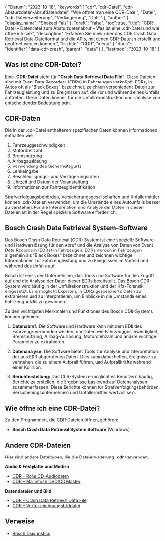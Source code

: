 {
"Datum": "2023-10-18",
   "keywords":[
"cdr",
"cdr-Datei",
"cdr-Absturzdaten-Abrufdatendatei",
"Wie öffnet man eine CDR-Datei",
"Datei",
"cdr-Dateierweiterung",
"Verlängerung",
"Datei"
],
   "author":{
"display_name": "Shakeel Faiz"
},
"draft": "false",
"toc":true,
"title": "CDR-Datei – Datendatei zum Absturzdatenabruf – Was ist eine .cdr-Datei und wie öffne ich sie?",
   "description":"Erfahren Sie mehr über das CDR Crash Data Retrieval Data-Dateiformat und die APIs, mit denen CDR-Dateien erstellt und geöffnet werden können.",
"linktitle": "CDR",
   "menu":{
      "docs":{
         "identifier":"data-cdr-crash",
"parent": "data"
}
},
"lastmod": "2023-10-18"
}

## Was ist eine CDR-Datei?

Eine **.CDR-Datei** steht für **"Crash Data Retrieval Data File"**. Diese Dateien sind mit Event Data Recordern (EDRs) in Fahrzeugen verknüpft. EDRs, in Autos oft als "Black Boxes" bezeichnet, zeichnen verschiedene Daten zur Fahrzeugleistung und zu Ereignissen auf, die vor und während eines Unfalls auftreten. Diese Daten können für die Unfallrekonstruktion und -analyse von entscheidender Bedeutung sein.

## CDR-Daten

Die in der .cdr-Datei enthaltenen spezifischen Daten können Informationen enthalten wie:

1. Fahrzeuggeschwindigkeit
2. Motordrehzahl
3. Bremsnutzung
4. Airbagauslösung
5. Verwendung des Sicherheitsgurts
6. Lenkeingabe
7. Beschleunigungs- und Verzögerungsraten
8. Uhrzeit und Datum der Veranstaltung
9. Informationen zur Fahrzeugidentifikation

Strafverfolgungsbehörden, Versicherungsgesellschaften und Unfallermittler können .cdr-Dateien verwenden, um die Umstände eines Autounfalls besser zu verstehen. Für die Interpretation und Analyse der Daten in diesen Dateien ist in der Regel spezielle Software erforderlich.

## Bosch Crash Data Retrieval System-Software

Das Bosch Crash Data Retrieval (CDR) System ist eine spezielle Software- und Hardwarelösung für den Abruf und die Analyse von Daten von Event Data Recordern (EDRs) in Fahrzeugen. EDRs werden in Fahrzeugen allgemein als "Black Boxes" bezeichnet und zeichnen wichtige Informationen zur Fahrzeugleistung und zu Ereignissen im Vorfeld und während des Unfalls auf.

Bosch ist eines der Unternehmen, das Tools und Software für den Zugriff auf und die Analyse der Daten dieser EDRs bereitstellt. Das Bosch CDR-System wird häufig in der Unfallrekonstruktion und der Kfz-Forensik eingesetzt. Es ermöglicht Experten, in EDRs gespeicherte Daten zu extrahieren und zu interpretieren, um Einblicke in die Umstände eines Fahrzeugunfalls zu gewinnen.

Zu den wichtigsten Merkmalen und Funktionen des Bosch CDR-Systems können gehören:

1. **Datenabruf:** Die Software und Hardware kann mit dem EDR des Fahrzeugs verbunden werden, um Daten wie Fahrzeuggeschwindigkeit, Bremsnutzung, Airbag-Auslösung, Motordrehzahl und andere wichtige Parameter zu extrahieren.
    



2. **Datenanalyse:** Die Software bietet Tools zur Analyse und Interpretation der aus EDR abgerufenen Daten. Dies kann dabei helfen, Ereignisse zu verstehen, die zu einem Aufprall führen, und Aufprallkräfte während einer Kollision.
    



3. **Berichterstellung:** Das CDR-System ermöglicht es Benutzern häufig, Berichte zu erstellen, die Ergebnisse basierend auf Datenanalysen zusammenfassen. Diese Berichte können für Strafverfolgungsbehörden, Versicherungsunternehmen und Unfallermittler wertvoll sein.
    



## Wie öffne ich eine CDR-Datei?

Zu den Programmen, die CDR-Dateien öffnen, gehören:

- **Bosch Crash Data Retrieval System Software** (Windows)

## Andere CDR-Dateien

Hier sind andere Dateitypen, die die Dateierweiterung **.cdr** verwenden.

**Audio & Festplatte und Medien**
- [CDR – Rohe CD-Audiodaten](/audio/cdr/)
- [CDR – Macintosh DVD/CD Master](/disc-and-media/cdr/)

**Datendateien und Bild**
- [CDR – Crash Data Retrieval Data File](/data/cdr-crash/)
- [CDR – Vektorzeichnungsbilddatei](/image/cdr/)

## Verweise
* [Bosch Diagnostics](https://cdr.boschdiagnostics.com/cdr/)


